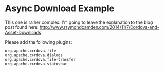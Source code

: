 Async Download Example
===

This one is rather complex. I'm going to leave the explanation to the blog post
found here: http://www.raymondcamden.com/2014/11/7/Cordova-and-Asset-Downloads

Please add the following plugins:

	org.apache.cordova.file
	org.apache.cordova.dialogs
	org.apache.cordova.file-transfer
	org.apache.cordova.statusbar
	
